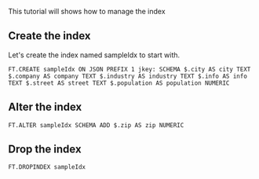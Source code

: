 This tutorial will shows how to manage the index

## Create the index

Let's create the index named sampleIdx to start with.

```redis Create the index
FT.CREATE sampleIdx ON JSON PREFIX 1 jkey: SCHEMA $.city AS city TEXT $.company AS company TEXT $.industry AS industry TEXT $.info AS info TEXT $.street AS street TEXT $.population AS population NUMERIC
```

## Alter the index

```redis Alter the index
FT.ALTER sampleIdx SCHEMA ADD $.zip AS zip NUMERIC
```

## Drop the index

```redis Drop and recreate
FT.DROPINDEX sampleIdx
```
